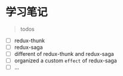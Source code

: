 # 学习笔记

> todos

- [ ] redux-thunk
- [ ] redux-saga
- [ ] different of redux-thunk and redux-saga
- [ ] organized a custom `effect` of redux-saga
- [ ] ...
